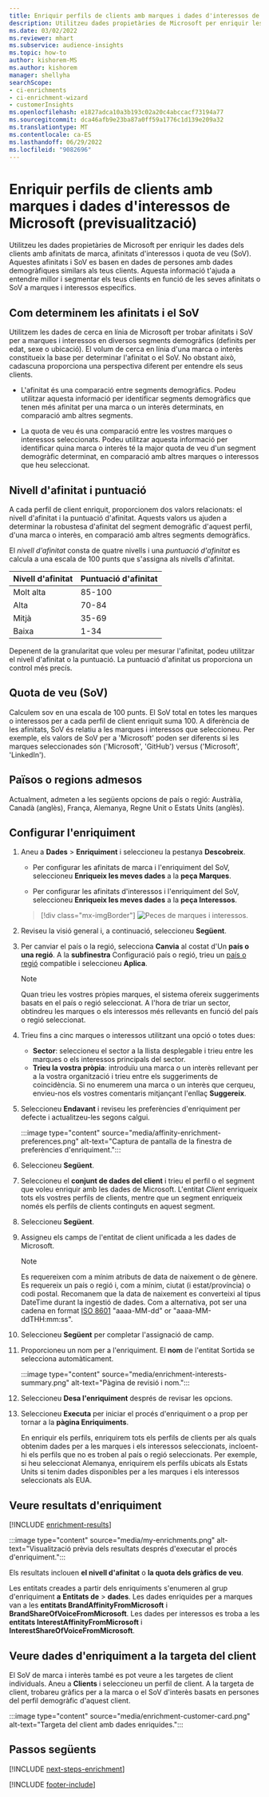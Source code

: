 ```yaml
---
title: Enriquir perfils de clients amb marques i dades d'interessos de Microsoft (previsualització)
description: Utilitzeu dades propietàries de Microsoft per enriquir les vostres dades de clients amb afinitats i compartir la veu.
ms.date: 03/02/2022
ms.reviewer: mhart
ms.subservice: audience-insights
ms.topic: how-to
author: kishorem-MS
ms.author: kishorem
manager: shellyha
searchScope:
- ci-enrichments
- ci-enrichment-wizard
- customerInsights
ms.openlocfilehash: e1827adca10a3b193c02a20c4abccacf73194a77
ms.sourcegitcommit: dca46afb9e23ba87a0ff59a1776c1d139e209a32
ms.translationtype: MT
ms.contentlocale: ca-ES
ms.lasthandoff: 06/29/2022
ms.locfileid: "9082696"
---
```

# <a name="enrich-customer-profiles-with-brands-and-interests-data-from-microsoft-preview"></a>Enriquir perfils de clients amb marques i dades d'interessos de Microsoft (previsualització)

Utilitzeu les dades propietàries de Microsoft per enriquir les dades dels clients amb afinitats de marca, afinitats d'interessos i quota de veu (SoV). Aquestes afinitats i SoV es basen en dades de persones amb dades demogràfiques similars als teus clients. Aquesta informació t'ajuda a entendre millor i segmentar els teus clients en funció de les seves afinitats o SoV a marques i interessos específics.

## <a name="how-we-determine-affinities-and-sov"></a>Com determinem les afinitats i el SoV

Utilitzem les dades de cerca en línia de Microsoft per trobar afinitats i SoV per a marques i interessos en diversos segments demogràfics (definits per edat, sexe o ubicació). El volum de cerca en línia d'una marca o interès constitueix la base per determinar l'afinitat o el SoV. No obstant això, cadascuna proporciona una perspectiva diferent per entendre els seus clients.

- L'afinitat és una comparació entre segments demogràfics. Podeu utilitzar aquesta informació per identificar segments demogràfics que tenen més afinitat per una marca o un interès determinats, en comparació amb altres segments.

- La quota de veu és una comparació entre les vostres marques o interessos seleccionats. Podeu utilitzar aquesta informació per identificar quina marca o interès té la major quota de veu d'un segment demogràfic determinat, en comparació amb altres marques o interessos que heu seleccionat.

## <a name="affinity-level-and-score"></a>Nivell d'afinitat i puntuació

A cada perfil de client enriquit, proporcionem dos valors relacionats: el nivell d'afinitat i la puntuació d'afinitat. Aquests valors us ajuden a determinar la robustesa d'afinitat del segment demogràfic d'aquest perfil, d'una marca o interès, en comparació amb altres segments demogràfics.

El *nivell d'afinitat* consta de quatre nivells i una *puntuació d'afinitat* es calcula a una escala de 100 punts que s'assigna als nivells d'afinitat.

|Nivell d'afinitat |Puntuació d'afinitat  |
|---------|---------|
|Molt alta     | 85-100       |
|Alta     | 70-84        |
|Mitjà     | 35-69        |
|Baixa     | 1-34        |

Depenent de la granularitat que voleu per mesurar l'afinitat, podeu utilitzar el nivell d'afinitat o la puntuació. La puntuació d'afinitat us proporciona un control més precís.

## <a name="share-of-voice-sov"></a>Quota de veu (SoV)

Calculem sov en una escala de 100 punts. El SoV total en totes les marques o interessos per a cada perfil de client enriquit suma 100. A diferència de les afinitats, SoV és relatiu a les marques i interessos que seleccioneu. Per exemple, els valors de SoV per a 'Microsoft' poden ser diferents si les marques seleccionades són ('Microsoft', 'GitHub') versus ('Microsoft', 'LinkedIn').

## <a name="supported-countriesregions"></a>Països o regions admesos

Actualment, admeten a les següents opcions de país o regió: Austràlia, Canadà (anglès), França, Alemanya, Regne Unit o Estats Units (anglès).

## <a name="configure-the-enrichment"></a>Configurar l'enriquiment

1. Aneu a **Dades** > **Enriquiment** i seleccioneu la pestanya **Descobreix**.

   - Per configurar les afinitats de marca i l'enriquiment del SoV, seleccioneu **Enriqueix les meves dades** a la **peça Marques**.

   - Per configurar les afinitats d'interessos i l'enriquiment del SoV, seleccioneu **Enriqueix les meves dades** a la **peça Interessos**.

   > [!div class="mx-imgBorder"]
   > ![Peces de marques i interessos.](media/BrandsInterest-tile-Hub.png "Peces de marques i interessos")

1. Reviseu la visió general i, a continuació, seleccioneu **Següent**.

1. Per canviar el país o la regió, selecciona **Canvia** al costat d'Un **país o una regió**. A la **subfinestra** Configuració país o regió, trieu un [país o regió](#supported-countriesregions) compatible i seleccioneu **Aplica**.

   > [!NOTE]
   > Quan trieu les vostres pròpies marques, el sistema ofereix suggeriments basats en el país o regió seleccionat. A l'hora de triar un sector, obtindreu les marques o els interessos més rellevants en funció del país o regió seleccionat.

1. Trieu fins a cinc marques o interessos utilitzant una opció o totes dues:

   - **Sector**: seleccioneu el sector a la llista desplegable i trieu entre les marques o els interessos principals del sector.
   - **Trieu la vostra pròpia**: introduïu una marca o un interès rellevant per a la vostra organització i trieu entre els suggeriments de coincidència. Si no enumerem una marca o un interès que cerqueu, envieu-nos els vostres comentaris mitjançant l'enllaç **Suggereix**.

1. Seleccioneu **Endavant** i reviseu les preferències d'enriquiment per defecte i actualitzeu-les segons calgui.

   :::image type="content" source="media/affinity-enrichment-preferences.png" alt-text="Captura de pantalla de la finestra de preferències d'enriquiment.":::

1. Seleccioneu **Següent**.

1. Seleccioneu el **conjunt de dades del client** i trieu el perfil o el segment que voleu enriquir amb les dades de Microsoft. L'entitat *Client* enriqueix tots els vostres perfils de clients, mentre que un segment enriqueix només els perfils de clients continguts en aquest segment.

1. Seleccioneu **Següent**.

1. Assigneu els camps de l'entitat de client unificada a les dades de Microsoft.

   > [!NOTE]
   > Es requereixen com a mínim atributs de data de naixement o de gènere. Es requereix un país o regió i, com a mínim, ciutat (i estat/província) o codi postal. Recomanem que la data de naixement es converteixi al tipus DateTime durant la ingestió de dades. Com a alternativa, pot ser una cadena en format [ISO 8601](https://www.iso.org/iso-8601-date-and-time-format.html) "aaaa-MM-dd" or "aaaa-MM-ddTHH:mm:ss".

1. Seleccioneu **Següent** per completar l'assignació de camp.

1. Proporcioneu un nom per a l'enriquiment. El **nom** de l'entitat Sortida se selecciona automàticament.

   :::image type="content" source="media/enrichment-interests-summary.png" alt-text="Pàgina de revisió i nom.":::

1. Seleccioneu **Desa l'enriquiment** després de revisar les opcions.

1. Seleccioneu **Executa** per iniciar el procés d'enriquiment o a prop per tornar a la **pàgina Enriquiments**.

   En enriquir els perfils, enriquirem tots els perfils de clients per als quals obtenim dades per a les marques i els interessos seleccionats, incloent-hi els perfils que no es troben al país o regió seleccionats. Per exemple, si heu seleccionat Alemanya, enriquirem els perfils ubicats als Estats Units si tenim dades disponibles per a les marques i els interessos seleccionats als EUA.

## <a name="view-enrichment-results"></a>Veure resultats d'enriquiment

[!INCLUDE [enrichment-results](includes/enrichment-results.md)]

:::image type="content" source="media/my-enrichments.png" alt-text="Visualització prèvia dels resultats després d'executar el procés d'enriquiment.":::

Els resultats inclouen **el nivell d'afinitat** o **la quota dels gràfics de veu**.

Les entitats creades a partir dels enriquiments s'enumeren al grup d'enriquiment **a** **Entitats de** > **dades**. Les dades enriquides per a marques van a les **entitats BrandAffinityFromMicrosoft** i **BrandShareOfVoiceFromMicrosoft**. Les dades per interessos es troba a les **entitats InterestAffinityFromMicrosoft** i **InterestShareOfVoiceFromMicrosoft**.

## <a name="see-enrichment-data-on-the-customer-card"></a>Veure dades d'enriquiment a la targeta del client

El SoV de marca i interès també es pot veure a les targetes de client individuals. Aneu a **Clients** i seleccioneu un perfil de client. A la targeta de client, trobareu gràfics per a la marca o el SoV d'interès basats en persones del perfil demogràfic d'aquest client.

:::image type="content" source="media/enrichment-customer-card.png" alt-text="Targeta del client amb dades enriquides.":::

## <a name="next-steps"></a>Passos següents

[!INCLUDE [next-steps-enrichment](includes/next-steps-enrichment.md)]


[!INCLUDE [footer-include](includes/footer-banner.md)]
